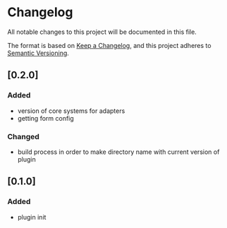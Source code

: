# Changelog

All notable changes to this project will be documented in this file.

The format is based on [Keep a Changelog](https://keepachangelog.com/en/1.0.0/),
and this project adheres to [Semantic Versioning](https://semver.org/spec/v2.0.0.html).

## [0.2.0]

### Added

- version of core systems for adapters
- getting form config

### Changed

- build process in order to make directory name with current version of plugin

## [0.1.0]

### Added

- plugin init
